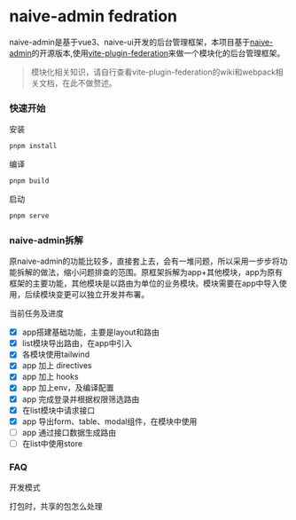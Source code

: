 # naive-admin fedration

naive-admin是基于vue3、naive-ui开发的后台管理框架，本项目基于[naive-admin](https://github.com/jekip/naive-ui-admin)的开源版本,使用[vite-plugin-federation](https://github.com/originjs/vite-plugin-federation)来做一个模块化的后台管理框架。

> 模块化相关知识，请自行查看vite-plugin-federation的wiki和webpack相关文档，在此不做赘述。

### 快速开始

安装

```bash
pnpm install
```

编译

```bash
pnpm build
```

启动

```bash
pnpm serve
```

### naive-admin拆解

原naive-admin的功能比较多，直接套上去，会有一堆问题，所以采用一步步将功能拆解的做法，缩小问题排查的范围。原框架拆解为app+其他模块，app为原有框架的主要功能，其他模块是以路由为单位的业务模块。模块需要在app中导入使用，后续模块变更可以独立开发并布署。

当前任务及进度
- [x] app搭建基础功能，主要是layout和路由
- [x] list模块导出路由，在app中引入
- [x] 各模块使用tailwind
- [x] app 加上 directives
- [x] app 加上 hooks
- [x] app 加上env，及编译配置
- [x] app 完成登录并根据权限筛选路由
- [x] 在list模块中请求接口
- [x] app 导出form、table、modal组件，在模块中使用
- [ ] app 通过接口数据生成路由
- [ ] 在list中使用store

### FAQ

开发模式

打包时，共享的包怎么处理